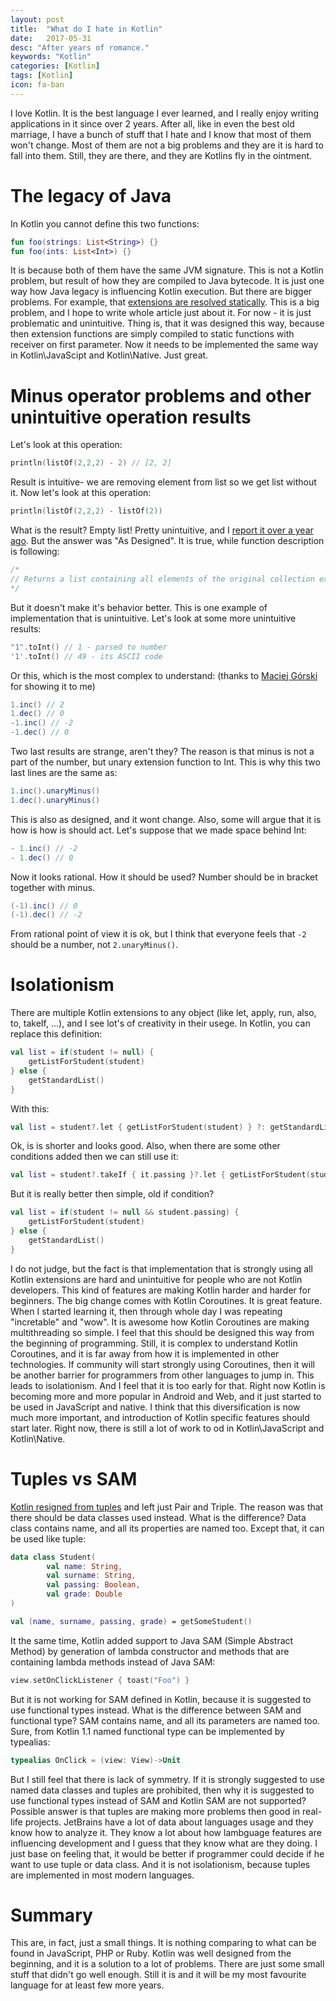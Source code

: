 ```yaml
---
layout: post
title:  "What do I hate in Kotlin"
date:   2017-05-31
desc: "After years of romance."
keywords: "Kotlin"
categories: [Kotlin]
tags: [Kotlin]
icon: fa-ban
---
```


I love Kotlin. It is the best language I ever learned, and I really enjoy writing applications in it since over 2 years.
After all, like in even the best old marriage, I have a bunch of stuff that I hate and I know that most of them won't change.
Most of them are not a big problems and they are it is hard to fall into them.
Still, they are there, and they are Kotlins fly in the ointment.

# The legacy of Java

In Kotlin you cannot define this two functions:

```kotlin
fun foo(strings: List<String>) {}
fun foo(ints: List<Int>) {}
```

It is because both of them have the same JVM signature. This is not a Kotlin problem, but result of how they are compiled to Java bytecode.
It is just one way how Java legacy is influencing Kotlin execution. But there are bigger problems. For example, that
[extensions are resolved statically](https://kotlinlang.org/docs/reference/extensions.html#extensions-are-resolved-statically).
This is a big problem, and I hope to write whole article just about it. For now - it is just problematic and unintuitive.
Thing is, that it was designed this way, because then extension functions are simply compiled to static functions with receiver on first
parameter. Now it needs to be implemented the same way in Kotlin\JavaScipt and Kotlin\Native. Just great.

# Minus operator problems and other unintuitive operation results

Let's look at this operation:

```kotlin
println(listOf(2,2,2) - 2) // [2, 2]
```

Result is intuitive- we are removing element from list so we get list without it. Now let's look at this operation:

```kotlin
println(listOf(2,2,2) - listOf(2))
```

What is the result? Empty list! Pretty unintuitive, and I [report it over a year ago](https://youtrack.jetbrains.com/issue/KT-11453).
But the answer was "As Designed". It is true, while function description is following:

```kotlin
/*
// Returns a list containing all elements of the original collection except the elements contained in the given [elements] collection.
*/
```

But it doesn't make it's behavior better. This is one example of implementation that is unintuitive. Let's look at some more unintuitive results:

```kotlin
"1".toInt() // 1 - parsed to number
'1'.toInt() // 49 - its ASCII code
```

Or this, which is the most complex to understand: (thanks to [Maciej Górski](https://github.com/mg6maciej) for showing it to me)

```java
1.inc() // 2
1.dec() // 0
-1.inc() // -2
-1.dec() // 0
```

Two last results are strange, aren't they? The reason is that minus is not a part of the number, but unary extension function
to Int. This is why this two last lines are the same as:

```java
1.inc().unaryMinus()
1.dec().unaryMinus()
```

This is also as designed, and it wont change. Also, some will argue that it is how is how is should act. Let's suppose that we made space behind Int:

```java
- 1.inc() // -2
- 1.dec() // 0
```

Now it looks rational. How it should be used? Number should be in bracket together with minus.

```java
(-1).inc() // 0
(-1).dec() // -2
```

From rational point of view it is ok, but I think that everyone feels that `-2` should be a number, not `2.unaryMinus()`.

# Isolationism

There are multiple Kotlin extensions to any object (like let, apply, run, also, to, takeIf, ...), and I see lot's of
creativity in their usege. In Kotlin, you can replace this definition:

```kotlin
val list = if(student != null) {
    getListForStudent(student)
} else {
    getStandardList()
}
```

With this:

```kotlin
val list = student?.let { getListForStudent(student) } ?: getStandardList()
```

Ok, is is shorter and looks good. Also, when there are some other conditions added then we can still use it:

```kotlin
val list = student?.takeIf { it.passing }?.let { getListForStudent(student) } ?: getStandardList()
```

But it is really better then simple, old if condition?

```kotlin
val list = if(student != null && student.passing) {
    getListForStudent(student)
} else {
    getStandardList()
}
```

I do not judge, but the fact is that implementation that is strongly using all Kotlin extensions are hard and unintuitive for people
who are not Kotlin developers. This kind of features are making Kotlin harder and harder for beginners. The big change comes with
Kotlin Coroutines. It is great feature. When I started learning it, then through whole day I was repeating "incretable" and "wow".
It is awesome how Kotlin Coroutines are making multithreading so simple. I feel that this should be designed this way from the beginning of programming.
Still, it is complex to understand Kotlin Coroutines, and it is far away from how it is implemented in other technologies.
If community will start strongly using Coroutines, then it will be another barrier for programmers from other languages to jump in. This
leads to isolationism. And I feel that it is too early for that. Right now Kotlin is becoming more and more popular in Android and Web, and it just
started to be used in JavaScript and native. I think that this diversification is now much more important, and introduction
of Kotlin specific features should start later. Right now, there is still a lot of work to od in Kotlin\JavaScript and Kotlin\Native.

# Tuples vs SAM

[Kotlin resigned from tuples](https://blog.jetbrains.com/kotlin/migrating-tuples/) and left just Pair and Triple.
The reason was that there should be data classes used instead.
What is the difference? Data class contains name, and all its properties are named too. Except that, it can be used like tuple:

```kotlin
data class Student(
        val name: String,
        val surname: String,
        val passing: Boolean,
        val grade: Double
)

val (name, surname, passing, grade) = getSomeStudent()
```

It the same time, Kotlin added support to Java SAM (Simple Abstract Method) by generation of lambda constructor and methods
that are containing lambda methods instead of Java SAM:

```kotlin
view.setOnClickListener { toast("Foo") }
```

But it is not working for SAM defined in Kotlin, because it is suggested to use functional types instead. What is the difference
between SAM and functional type? SAM contains name, and all its parameters are named too. Sure, from Kotlin 1.1 named functional type
 can be implemented by typealias:

```kotlin
typealias OnClick = (view: View)->Unit
```

But I still feel that there is lack of symmetry. If it is strongly suggested to use named data classes and tuples are prohibited, then
why it is suggested to use functional types instead of SAM and Kotlin SAM are not supported? Possible answer is that tuples are making more
problems then good in real-life projects. JetBrains have a lot of data about languages usage and they know how to analyze it.
They know a lot about how lambguage features are influencing development and I guess that they know what are they doing.
I just base on feeling that, it would be better if programmer could decide if he want to use tuple or data class.
And it is not isolationism, because tuples are implemented in most modern languages.

# Summary

This are, in fact, just a small things. It is nothing comparing to what can be found in JavaScript, PHP or Ruby.
Kotlin was well designed from the beginning, and it is a solution to a lot of problems.
There are just some small stuff that didn't go well enough.
Still it is and it will be my most favourite language for at least few more years.